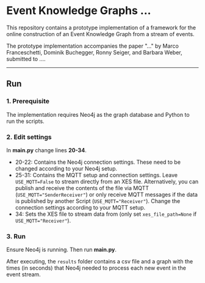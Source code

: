 # Event Knowledge Graphs ...

This repository contains a prototype implementation of a framework for the online construction of an Event Knowledge Graph from a stream of events.

The prototype implementation accompanies the paper "..." by Marco Franceschetti, Dominik Buchegger, Ronny Seiger, and Barbara Weber, submitted to ....

---

## Run

### 1. Prerequisite

The implementation requires Neo4j as the graph database and Python to run the scripts.

### 2. Edit settings

In **main.py** change lines **20-34**.

- 20-22: Contains the Neo4j connection settings. These need to be changed according to your Neo4j setup.
- 25-31: Contains the MQTT setup and connection settings. Leave ```USE_MQTT=False``` to stream directly from an XES file. Alternatively, you can publish and receive the contents of the file via MQTT (```USE_MQTT="SenderReceiver"```) or only receive MQTT messages if the data is published by another Script (```USE_MQTT="Receiver"```). Change the connection settings according to your MQTT setup.
- 34:    Sets the XES file to stream data from (only set ```xes_file_path=None``` if ```USE_MQTT="Receiver"```).


### 3. Run

Ensure Neo4j is running. Then run **main.py**.

After executing, the ```results``` folder contains a csv file and a graph with the times (in seconds) that Neo4j needed to process each new event in the event stream.
